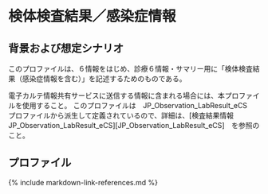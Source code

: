 
# 検体検査結果／感染症情報

## 背景および想定シナリオ
このプロファイルは、６情報をはじめ、診療６情報・サマリー用に「検体検査結果（感染症情報を含む）」を記述するためのものである。


電子カルテ情報共有サービスに送信する情報に含まれる場合には、本プロファイルを使用すること。
このプロファイルは　JP_Observation_LabResult_eCS　プロファイルから派生して定義されているので、詳細は、[検査結果情報　JP_Observation_LabResult_eCS][JP_Observation_LabResult_eCS]　を参照のこと。


## プロファイル

{% include markdown-link-references.md %}